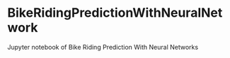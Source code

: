 # BikeRidingPredictionWithNeuralNetwork
Jupyter notebook of Bike Riding Prediction With Neural Networks
